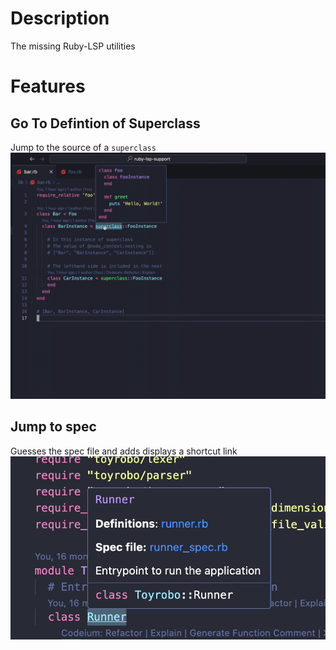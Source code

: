 # Description
The missing Ruby-LSP utilities

# Features
## Go To Defintion of Superclass
Jump to the source of a `superclass`
![go_to_definition](superclass.gif)

## Jump to spec
Guesses the spec file and adds displays a shortcut link
![jump_to_spec](jump_to_spec.png)
